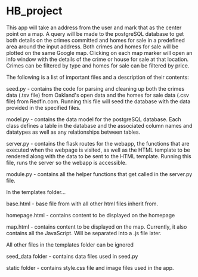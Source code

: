 # HB_project
This app will take an address from the user and mark that as the center point on a map.
A query will be made to the postgreSQL database to get both details on the crimes committed
and homes for sale in a predefined area around the input address. Both crimes and homes for 
sale will be plotted on the same Google map.  Clicking on each map marker will open an info
window with the details of the crime or house for sale at that location. Crimes can be filtered
by type and homes for sale can be filtered by price. 

The following is a list of important files and a description of their contents:

seed.py - contains the code for parsing and cleaning up both the crimes data (.tsv file) from
          Oakland's open data and the homes for sale data (.csv file) from Redfin.com. Running 
          this file will seed the database with the data provided in the specified files.
    
model.py - contains the data model for the postgreSQL database. Each class defines a table in the
           database and the associated column names and datatypes as well as any relationships between tables.
 
server.py - contains the flask routes for the webapp, the functions that are executed when the webpage is visited,
            as well as the HTML template to be rendered along with the data to be sent to the HTML template.
            Running this file, runs the server so the webapp is accessible.
            
module.py - contains all the helper functions that get called in the server.py file.


In the templates folder...

base.html - base file from with all other html files inherit from. 

homepage.html - contains content to be displayed on the homepage

map.html - contains content to be displayed on the map. Currently, it also contains all the JavaScript. Will
           be separated into a .js file later.
           
All other files in the templates folder can be ignored

seed_data folder - contains data files used in seed.py

static folder - contains style.css file and image files used in the app.
          
